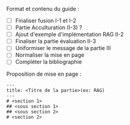 
Format et contenu du guide :

- [ ] Finaliser fusion I-1 et I-2
- [ ] Partie Acculturation (I-3) ?
- [ ] Ajout d'exemple d'implémentation RAG II-2
- [ ] Finaliser la partie évaluation II-3
- [ ] Uniformiser le message de la partie III
- [ ] Normaliser la mise en page
- [ ] Compléter la bibliographie

Proposition de mise en page :

```
---
title: <Titre de la partie>(ex: RAG)
---
# <section 1>
## <sous section 1>
## <sous section 2>
# <section 2>
```
